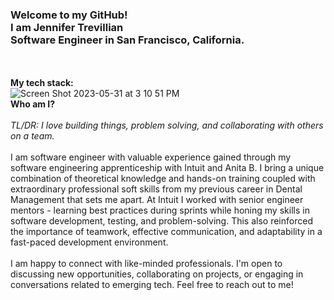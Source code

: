 ### Welcome to my GitHub!<br> I am Jennifer Trevillian <br> Software Engineer in San Francisco, California. 
\
\
**My tech stack:**
\
![Screen Shot 2023-05-31 at 3 10 51 PM](https://github.com/JCPTrevillian/JCPTrevillian/assets/95890754/02bd4972-e72e-49b4-8b1c-a057b452057c)
\
**Who am I?**
\
\
*TL/DR: I love building things, problem solving, and collaborating with others on a team.* 
\
\
I am software engineer with valuable experience gained through my software engineering apprenticeship with Intuit and Anita B. 
I bring a unique combination of theoretical knowledge and hands-on training coupled with extraordinary professional soft skills from my previous career in Dental Management that sets me apart. 
At Intuit I worked with senior engineer mentors - learning best practices during sprints while honing my skills in software development, testing, and problem-solving. 
This also reinforced the importance of teamwork, effective communication, and adaptability in a fast-paced development environment. 
\
\
I am happy to connect with like-minded professionals. I'm open to discussing new opportunities, collaborating on projects, or engaging in conversations related to emerging tech. 
Feel free to reach out to me! 
